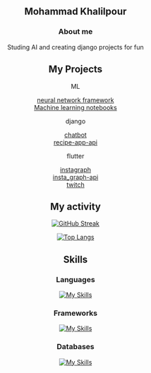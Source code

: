 <div align="center">

## Mohammad Khalilpour


### About me

Studing AI and creating django projects for fun

## My Projects
ML

[neural network framework](https://github.com/mohammad-khalilpour/neuralNetworkFramework) \
[Machine learning notebooks](https://github.com/mohammad-khalilpour/Machine-learning-notebooks)

django

[chatbot](https://github.com/mohammad-khalilpour/chatbot) \
[recipe-app-api](https://github.com/mohammad-khalilpour/recipe-app-api)


flutter 

[instagraph](https://github.com/mohammad-khalilpour/instagraph) \
[insta_graph-api](https://github.com/amirabedinii/insta_graph) \
[twitch](https://github.com/mohammad-khalilpour/twitch-clone)

  
## My activity

[![GitHub Streak](https://streak-stats.demolab.com?user=mohammad-khalilpour&theme=one-dark-pro&hide_border=true)](https://git.io/streak-stats)


[![Top Langs](https://github-readme-stats.vercel.app/api/top-langs/?username=mohammad-khalilpour&layout=compact&theme=vision-friendly-dark)](https://github.com/anuraghazra/github-readme-stats)


## Skills


### Languages
[![My Skills](https://skillicons.dev/icons?i=c,cpp,dart,java,python&perline=10)](https://skillicons.dev)
### Frameworks
[![My Skills](https://skillicons.dev/icons?i=flutter,django&perline=10)](https://skillicons.dev)
### Databases
[![My Skills](https://skillicons.dev/icons?i=postgres&perline=10)](https://skillicons.dev)

</div>
